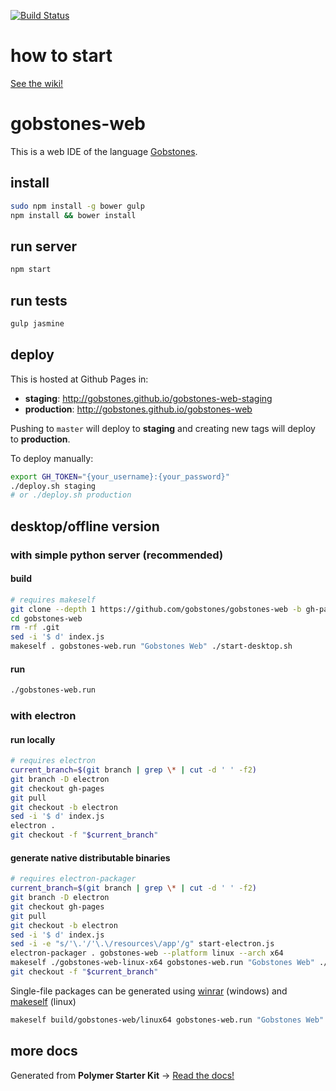 [![Build Status](https://travis-ci.org/gobstones/gobstones-web.svg?branch=master)](https://travis-ci.org/gobstones/gobstones-web)

# how to start
[See the wiki!](https://github.com/gobstones/gobstones-web/wiki/Manual-t%C3%A9cnico)

# gobstones-web

This is a web IDE of the language [Gobstones](http://gobstones.github.io).

## install
```bash
sudo npm install -g bower gulp
npm install && bower install
```

## run server
```bash
npm start
```

## run tests
```bash
gulp jasmine
```

## deploy
This is hosted at Github Pages in:
- **staging**: http://gobstones.github.io/gobstones-web-staging
- **production**: http://gobstones.github.io/gobstones-web

Pushing to `master` will deploy to **staging** and creating new tags will deploy to **production**.

To deploy manually:
```bash
export GH_TOKEN="{your_username}:{your_password}"
./deploy.sh staging
# or ./deploy.sh production
```
## desktop/offline version

### with simple python server (recommended)

#### build
```bash
# requires makeself
git clone --depth 1 https://github.com/gobstones/gobstones-web -b gh-pages
cd gobstones-web
rm -rf .git
sed -i '$ d' index.js
makeself . gobstones-web.run "Gobstones Web" ./start-desktop.sh
```

#### run
```bash
./gobstones-web.run
```

### with electron

#### run locally
```bash
# requires electron
current_branch=$(git branch | grep \* | cut -d ' ' -f2)
git branch -D electron
git checkout gh-pages
git pull
git checkout -b electron
sed -i '$ d' index.js
electron .
git checkout -f "$current_branch"
```

#### generate native distributable binaries
```bash
# requires electron-packager
current_branch=$(git branch | grep \* | cut -d ' ' -f2)
git branch -D electron
git checkout gh-pages
git pull
git checkout -b electron
sed -i '$ d' index.js
sed -i -e "s/'\.'/'\.\/resources\/app'/g" start-electron.js
electron-packager . gobstones-web --pĺatform linux --arch x64
makeself ./gobstones-web-linux-x64 gobstones-web.run "Gobstones Web" ./gobstones-web
git checkout -f "$current_branch"
```

Single-file packages can be generated using [winrar](https://www.winrar.es/) (windows) and [makeself](https://github.com/megastep/makeself) (linux)

```bash
makeself build/gobstones-web/linux64 gobstones-web.run "Gobstones Web" ./gobstones-web
```

## more docs

Generated from **Polymer Starter Kit** -> [Read the docs!](https://github.com/gobstones/gobstones-web/blob/b3364b3afb34496da61dd129f27dd2ed4a915abb/README.md)
